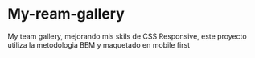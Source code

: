 # My-ream-gallery

My team gallery, mejorando mis skils de CSS Responsive, este proyecto utiliza la metodologia BEM y maquetado en mobile first
